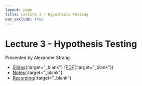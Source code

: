 ```yaml
---
layout: page
title: Lecture 3 - Hypothesis Testing
nav_exclude: true
---
```


# Lecture 3 - Hypothesis Testing

Presented by Alexander Strang

- [Slides](https://docs.google.com/presentation/d/1vZ5ySpnMwYQpkJV0o1NTxxl6smH7O9ZmiJ8vqS-Uc2Q/edit?usp=sharing){:target="_blank"} ([PDF](https://drive.google.com/file/d/1xI1TMYagcqyhJwr2X9p3D04ZtDUCIolm/view?usp=drive_link){:target="_blank"})
- [Notes](https://drive.google.com/file/d/1YyzPddYw3y49ZA9jSag0vnCXd6oD5yWu/view?usp=drive_link){:target="_blank"}
- [Recording](https://bcourses.berkeley.edu/courses/1532439/pages/lecture-3-hypothesis-testing-i){:target="_blank"}
